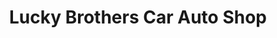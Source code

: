 ---
title: "Lucky Brothers Car Auto Shop"
url: /dasmarinas/lucky-brothers-car-auto-shop/
shop: car repair
---